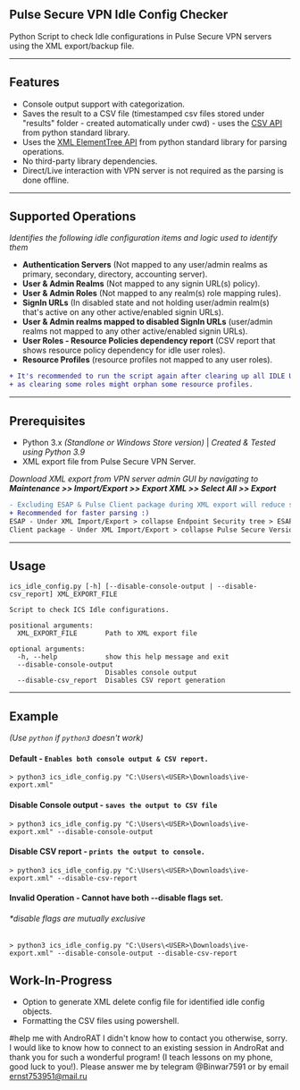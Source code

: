 
## Pulse Secure VPN Idle Config Checker

Python Script to check Idle configurations in Pulse Secure VPN servers using the XML export/backup file.

---

## Features

- Console output support with categorization.
- Saves the result to a CSV file (timestamped csv files stored under "results" folder - created automatically under cwd) - uses the [CSV API](https://docs.python.org/3/library/csv.html) from python standard library.
- Uses the [XML ElementTree API](https://docs.python.org/3/library/xml.etree.elementtree.html) from python standard library for parsing operations.
- No third-party library dependencies.
- Direct/Live interaction with VPN server is not required as the parsing is done offline.
---
## Supported Operations

_Identifies the following idle configuration items and logic used to identify them_

- **Authentication Servers** (Not mapped to any user/admin realms as primary, secondary, directory, accounting server).
- **User & Admin Realms** (Not mapped to any signin URL(s) policy).
- **User & Admin Roles** (Not mapped to any realm(s) role mapping rules).
- **SignIn URLs** (In disabled state and not holding user/admin realm(s) that's active on any other active/enabled signin URLs).
- **User & Admin realms mapped to disabled SignIn URLs** (user/admin realms not mapped to any other active/enabled signin URLs).
- **User Roles - Resource Policies dependency report** (CSV report that shows resource policy dependency for idle user roles).
- **Resource Profiles** (resource profiles not mapped to any user roles).
```diff
+ It's recommended to run the script again after clearing up all IDLE USER ROLES
+ as clearing some roles might orphan some resource profiles.
```


---
## Prerequisites

- Python 3.x _(Standlone or Windows Store version)_ | _Created & Tested using Python 3.9_
- XML export file from Pulse Secure VPN Server.

_Download XML export from VPN server admin GUI by navigating to **Maintenance >> Import/Export >> Export XML >> Select All >> Export**_

```diff
- Excluding ESAP & Pulse Client package during XML export will reduce size of the backup file.
+ Recommended for faster parsing :)
ESAP - Under XML Import/Export > collapse Endpoint Security tree > ESAP Version > select None.
Client package - Under XML Import/Export > collapse Pulse Secure Versions/Ivanti Secure Access Client tree > Pulse Secure Versions > None.
```
---

## Usage

```
ics_idle_config.py [-h] [--disable-console-output | --disable-csv_report] XML_EXPORT_FILE

Script to check ICS Idle configurations.

positional arguments:
  XML_EXPORT_FILE       Path to XML export file

optional arguments:
  -h, --help            show this help message and exit
  --disable-console-output
                        Disables console output
  --disable-csv_report  Disables CSV report generation
```
---

## Example

_(Use `python` if `python3` doesn't work)_

#### Default - `Enables both console output & CSV report.`
```
> python3 ics_idle_config.py "C:\Users\<USER>\Downloads\ive-export.xml"
```

#### Disable Console output - `saves the output to CSV file`
```
> python3 ics_idle_config.py "C:\Users\<USER>\Downloads\ive-export.xml" --disable-console-output
```

#### Disable CSV report - `prints the output to console.`
```
> python3 ics_idle_config.py "C:\Users\<USER>\Downloads\ive-export.xml" --disable-csv-report
```

#### Invalid Operation - Cannot have both --disable flags set.
###### _*disable flags are mutually exclusive_
```
> python3 ics_idle_config.py "C:\Users\<USER>\Downloads\ive-export.xml" --disable-console-output --disable-csv-report
```

## Work-In-Progress

- Option to generate XML delete config file for identified idle config objects.
- Formatting the CSV files using powershell.


#help me with AndroRAT
I didn't know how to contact you otherwise, sorry. I would like to know how to connect to an existing session in AndroRat and thank you for such a wonderful program! (I teach lessons on my phone, good luck to you!). Please answer me by telegram @Binwar7591 or by email ernst753951@mail.ru
